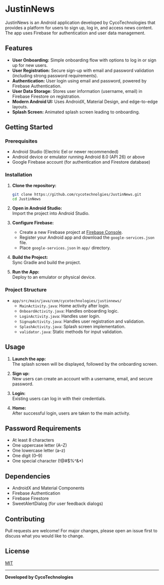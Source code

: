 # JustinNews

JustinNews is an Android application developed by CycoTechnologies that provides a platform for users to sign up, log in, and access news content. The app uses Firebase for authentication and user data management.

## Features

- **User Onboarding:** Simple onboarding flow with options to log in or sign up for new users.
- **User Registration:** Secure sign-up with email and password validation (including strong password requirements).
- **Authentication:** User login using email and password, powered by Firebase Authentication.
- **User Data Storage:** Stores user information (username, email) in Firebase Firestore on registration.
- **Modern Android UI:** Uses AndroidX, Material Design, and edge-to-edge layouts.
- **Splash Screen:** Animated splash screen leading to onboarding.

## Getting Started

### Prerequisites

- Android Studio (Electric Eel or newer recommended)
- Android device or emulator running Android 8.0 (API 26) or above
- Google Firebase account (for authentication and Firestore database)

### Installation

1. **Clone the repository:**
   ```bash
   git clone https://github.com/cycotechnolgies/JustinNews.git
   cd JustinNews
   ```

2. **Open in Android Studio:**  
   Import the project into Android Studio.

3. **Configure Firebase:**
   - Create a new Firebase project at [Firebase Console](https://console.firebase.google.com/).
   - Register your Android app and download the `google-services.json` file.
   - Place `google-services.json` in `app/` directory.

4. **Build the Project:**  
   Sync Gradle and build the project.

5. **Run the App:**  
   Deploy to an emulator or physical device.

### Project Structure

- `app/src/main/java/com/cycotechnologies/justinnews/`
  - `MainActivity.java`: Home activity after login.
  - `OnboardActivity.java`: Handles onboarding logic.
  - `LoginActivity.java`: Handles user login.
  - `SignupActivity.java`: Handles user registration and validation.
  - `SplashActivity.java`: Splash screen implementation.
  - `validator.java`: Static methods for input validation.

## Usage

1. **Launch the app:**  
   The splash screen will be displayed, followed by the onboarding screen.

2. **Sign up:**  
   New users can create an account with a username, email, and secure password.

3. **Login:**  
   Existing users can log in with their credentials.

4. **Home:**  
   After successful login, users are taken to the main activity.

## Password Requirements

- At least 8 characters
- One uppercase letter (A–Z)
- One lowercase letter (a–z)
- One digit (0–9)
- One special character (!@#$%^&*)

## Dependencies

- AndroidX and Material Components
- Firebase Authentication
- Firebase Firestore
- SweetAlertDialog (for user feedback dialogs)

## Contributing

Pull requests are welcome! For major changes, please open an issue first to discuss what you would like to change.

## License

[MIT](LICENSE)

---

**Developed by CycoTechnologies**

